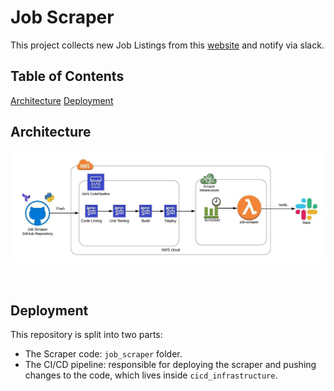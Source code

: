 # Job Scraper

This project collects new Job Listings from this [website](https://www.seek.co.nz/) and notify via slack.

## Table of Contents  
[Architecture](#architecture)
[Deployment](#deployment)  
<a name="architecture"/>
## Architecture

![ArchitectureImage](images/architecture.jpeg)

&nbsp;<a name="deployment"/>
## Deployment

This repository is split into two parts:
* The Scraper code: `job_scraper` folder.
* The CI/CD pipeline: responsible for deploying the scraper and pushing changes to the code, which lives inside `cicd_infrastructure`.

